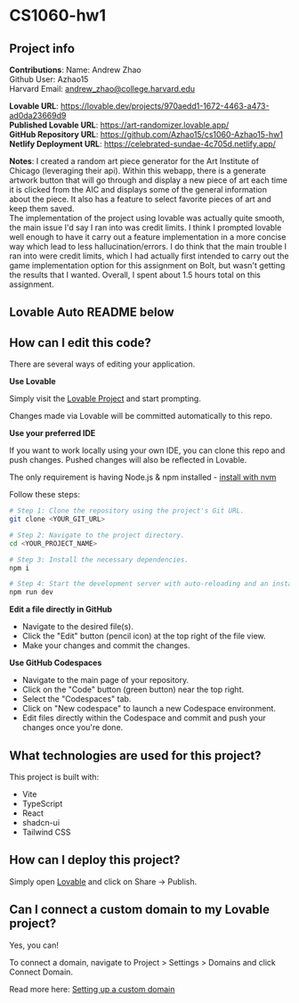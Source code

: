 # CS1060-hw1

## Project info

**Contributions**: 
Name: Andrew Zhao  
Github User: Azhao15  
Harvard Email: andrew_zhao@college.harvard.edu  

**Lovable URL**: https://lovable.dev/projects/970aedd1-1672-4463-a473-ad0da23669d9  
**Published Lovable URL**: https://art-randomizer.lovable.app/  
**GitHub Repository URL**: https://github.com/Azhao15/cs1060-Azhao15-hw1  
**Netlify Deployment URL**: https://celebrated-sundae-4c705d.netlify.app/  

**Notes**: I created a random art piece generator for the Art Institute of Chicago (leveraging their api). Within this webapp, there is a generate artwork button that will go through and display a new piece of art each time it is clicked from the AIC and displays some of the general information about the piece. It also has a feature to select favorite pieces of art and keep them saved.  
The implementation of the project using lovable was actually quite smooth, the main issue I'd say I ran into was credit limits. I think I prompted lovable well enough to have it carry out a feature implementation in a more concise way which lead to less hallucination/errors. I do think that the main trouble I ran into were credit limits, which I had actually first intended to carry out the game implementation option for this assignment on Bolt, but wasn't getting the results that I wanted. Overall, I spent about 1.5 hours total on this assignment.

## Lovable Auto README below

## How can I edit this code?

There are several ways of editing your application.

**Use Lovable**

Simply visit the [Lovable Project](https://lovable.dev/projects/970aedd1-1672-4463-a473-ad0da23669d9) and start prompting.

Changes made via Lovable will be committed automatically to this repo.

**Use your preferred IDE**

If you want to work locally using your own IDE, you can clone this repo and push changes. Pushed changes will also be reflected in Lovable.

The only requirement is having Node.js & npm installed - [install with nvm](https://github.com/nvm-sh/nvm#installing-and-updating)

Follow these steps:

```sh
# Step 1: Clone the repository using the project's Git URL.
git clone <YOUR_GIT_URL>

# Step 2: Navigate to the project directory.
cd <YOUR_PROJECT_NAME>

# Step 3: Install the necessary dependencies.
npm i

# Step 4: Start the development server with auto-reloading and an instant preview.
npm run dev
```

**Edit a file directly in GitHub**

- Navigate to the desired file(s).
- Click the "Edit" button (pencil icon) at the top right of the file view.
- Make your changes and commit the changes.

**Use GitHub Codespaces**

- Navigate to the main page of your repository.
- Click on the "Code" button (green button) near the top right.
- Select the "Codespaces" tab.
- Click on "New codespace" to launch a new Codespace environment.
- Edit files directly within the Codespace and commit and push your changes once you're done.

## What technologies are used for this project?

This project is built with:

- Vite
- TypeScript
- React
- shadcn-ui
- Tailwind CSS

## How can I deploy this project?

Simply open [Lovable](https://lovable.dev/projects/970aedd1-1672-4463-a473-ad0da23669d9) and click on Share -> Publish.

## Can I connect a custom domain to my Lovable project?

Yes, you can!

To connect a domain, navigate to Project > Settings > Domains and click Connect Domain.

Read more here: [Setting up a custom domain](https://docs.lovable.dev/tips-tricks/custom-domain#step-by-step-guide)
